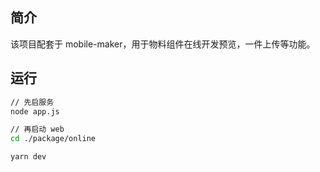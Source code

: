 ## 简介

该项目配套于 mobile-maker，用于物料组件在线开发预览，一件上传等功能。

## 运行

```bash
// 先启服务
node app.js

// 再启动 web 
cd ./package/online

yarn dev
```